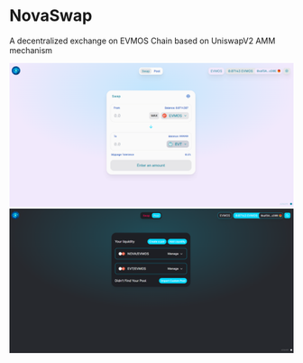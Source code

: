 # NovaSwap
A decentralized exchange on EVMOS Chain based on UniswapV2 AMM mechanism

<img src="UserInterface/src/assets/novaswap_images/swap_page.png" alt="Logo">

<img src="UserInterface/src/assets/novaswap_images/pool_page_dark.png" alt="Logo">